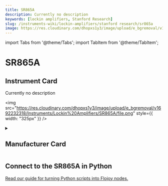 ```yaml
---
title: SR865A
description: Currently no description
keywords: [lockin amplifiers, Stanford Research]
slug: /instruments-wiki/lockin-amplifiers/stanford research/sr865a
image: https://res.cloudinary.com/dhopxs1y3/image/upload/e_bgremoval/v1692232318/Instruments/Lockin%20Amplifiers/SR865A/file.png
---
```


import Tabs from '@theme/Tabs';
import TabItem from '@theme/TabItem';

# SR865A

## Instrument Card

<div className="flex">

<div>

Currently no description

</div>

<img src="https://res.cloudinary.com/dhopxs1y3/image/upload/e_bgremoval/v1692232318/Instruments/Lockin%20Amplifiers/SR865A/file.png" style={{ width: "325px" }} />

</div>

<details>
<summary><h2>Manufacturer Card</h2></summary>

<img src="https://res.cloudinary.com/dhopxs1y3/image/upload/e_bgremoval/v1692126012/Instruments/Vendor%20Logos/Stanford_Research.png" style={{ width: "100%", objectFit: "cover" }} />

Stanford Research Systems is a maker of general test and measurement instruments. The company was founded in 1980, is privately held, and is not affiliated with Stanford University. <a href="https://www.thinksrs.com/">Website</a>.

<ul>
  <li>Headquarters: USA</li>
  <li>Yearly Revenue (millions, USD): 25.0</li>
</ul>
</details>

## Connect to the SR865A in Python

[Read our guide for turning Python scripts into Flojoy nodes.](https://docs.flojoy.ai/custom-nodes/creating-custom-node/)


